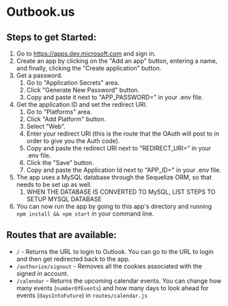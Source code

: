 # Outbook.us

## Steps to get Started:
1. Go to https://apps.dev.microsoft.com and sign in.
2. Create an app by clicking on the "Add an app" button, entering a name, and finally, clicking the "Create application" button.
3. Get a password.
   1. Go to "Application Secrets" area.
   2. Click "Generate New Password" button.
   3. Copy and paste it next to "APP_PASSWORD=" in your .env file.
4. Get the application ID and set the redirect URI.
   1. Go to "Platforms" area.
   2. Click "Add Platform" button.
   3. Select "Web".
   4. Enter your redirect URI (this is the route that the OAuth will post to in order to give you the Auth code).
   5. Copy and paste the redirect URI next to "REDIRECT_URI=" in your .env file.
   6. Click the "Save" button.
   7. Copy and paste the Application Id next to "APP_ID=" in your .env file.
5. The app uses a MySQL database through the Sequelize ORM, so that needs to be set up as well.
   1. WHEN THE DATABASE IS CONVERTED TO MySQL, LIST STEPS TO SETUP MYSQL DATABASE
6. You can now run the app by going to this app's directory and running ```npm install && npm start``` in your command line.

## Routes that are available:
- ```/``` - Returns the URL to login to Outlook. You can go to the URL to login and then get redirected back to the app.
- ```/authorize/signout``` - Removes all the cookies associated with the signed in account.
- ```/calendar``` - Returns the upcoming calendar events. You can change how many events (```numberOfEvents```) and how many days to look ahead for events (```daysIntoFuture```) in ```routes/calendar.js```
